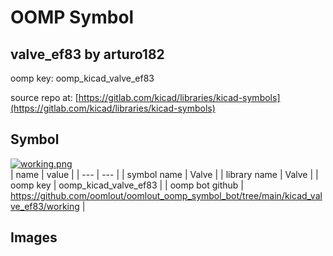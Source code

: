 # OOMP Symbol  
## valve_ef83  by arturo182  
  
oomp key: oomp_kicad_valve_ef83  
  
source repo at: [https://gitlab.com/kicad/libraries/kicad-symbols](https://gitlab.com/kicad/libraries/kicad-symbols)  
## Symbol  
  
[![working.png](working_600.png)](working.png)  
| name | value | 
| --- | --- | 
| symbol name | Valve | 
| library name | Valve | 
| oomp key | oomp_kicad_valve_ef83 | 
| oomp bot github | https://github.com/oomlout/oomlout_oomp_symbol_bot/tree/main/kicad_valve_ef83/working | 
## Images  
